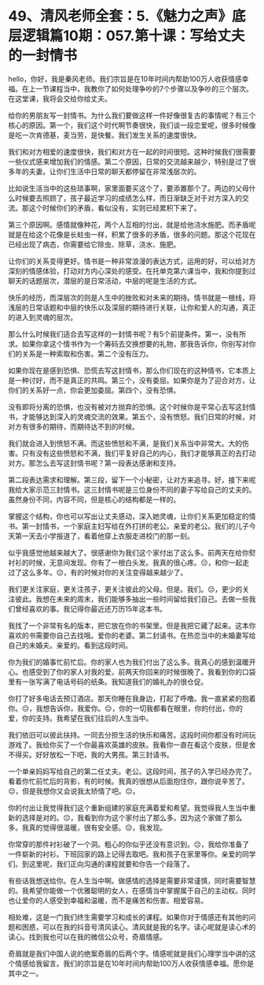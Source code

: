 # 49、清风老师全套：5.《魅力之声》底层逻辑篇10期：057.第十课：写给丈夫的一封情书

hello，你好，我是秦风老师。我们宗旨是在10年时间内帮助100万人收获情感幸福。在上一节课程当中，我教你了如何处理争吵的7个步骤以及争吵的三个层次。在这堂课，我将会交给你给丈夫。

给你的男朋友写一封情书。为什么我们要做这样一件好像很复古的事情呢？有三个核心的原因。第一个，我们这个时代啊节奏很快，我们谈一段恋爱呢，很多时候像是吃一次肯德基，麦当劳，是快餐。我们发生关系的速度很快。

我们和对方相爱的速度很快，我们和对方在一起的时间很短。这种时候我们很需要一些仪式感来增加我们的情感。第二个原因，日常的交流越来越少，特别是过了很多年的夫妻。让你们生活中日常的聊天都停留在非常浅层次的。

比如说生活当中的这些琐事啊，家里面要买这个了，要添置那个了。两边的父母什么时候要去照顾了，孩子最近学习的成绩怎么样，而日渐缺乏对于对方深入的交流。那这个时候你们的矛盾，看似没有，实则已经累积下来了。

第三个原因啊。感情就像种花，两个人互相的付出，就是给他浇水施肥。而矛盾呢就是在给这个花像是长蛀虫一样，积累了很多的矛盾，很多的问题。那这个花现在已经出现了病态，你需要给它除虫、除草，浇水、施肥。

让你们的关系变得更好。情书是一种非常浪漫的表达方式，运用的好，可以给对方深刻的情感体验，打动对方内心深处的感受。在托单克第六课当中，我和你提到过聊天的话题层次，潜层的是日常活动，中层的呢是生活的方式。

快乐的经历，而深层次的则是人生中的挫败和对未来的期待。情书就是一根线，将浅层的日常话题和中层的快乐以及深层的期待进行关联，让你和爱人的沟通，真正的进入到灵魂的层次。

那么什么时候我们适合去写这样的一封情书呢？有5个前提条件。第一，没有所求。如果你拿这个情书作为一个筹码去交换想要的礼物，那我告诉你，你别写对你们的关系是一种索取和伤害。第二个没有压力。

如果你现在是感到恐惧、恐慌去写这封情书，那么你们现在的这种情书，它本质上是一种讨好，而不是真正的共鸣。第三个，没有委屈。如果你是为了迎合对方，让你们的关系好一点，你会更加委屈。第四个，没有恐惧。

没有即将分离的恐惧，也没有被对方抛弃的恐惧。这个时候你是平常心去写这封情书，才能够达到深入的灵魂交流的效果。第五个，没有愤怒。我们日常的时候，对对方有很多的期待，而期待达不到的时候。

我们就会进入到愤怒不满。而这些愤怒和不满，是我们关系当中非常大。大的伤害。只有没有这些愤怒和不满，我们平复好自己的内心，我们才能够真正的去打动对方。那怎么去写这封情书呢？第一段表达感谢和支持。

第二段表达需求和理解。第三段，留下一个小秘密，让对方来追寻。好，接下来呢我给大家示范三封情书。这三封情书呢是三位身份不同的妻子写给自己的丈夫的。虽然身份不同，内容不同，但是核心的结构都是一样的。

掌握这个结构，你也可以写出让丈夫感动，深入她灵魂，让你们关系更加稳定的情书。第一封情书，一个家庭主妇写给在外打拼的老公。亲爱的老公。我们的儿子今天第一天去小学报道了，看着他穿上衣服走进校门的那一刻。

似乎我感觉他越来越大了。很感谢你为我们这个家付出了这么多。前两天在给你熨衬衫的时候，无意间发现。你有了一根白头发。我真的很心疼。😔，和你一起走过了这么多年。😔，有的时候对你的关注变得越来越少了。

我们更关注家庭，更关注孩子，更关注彼此的父母。但是。我们。😔，更少的关注彼此。我想在未来的周末，我们能够多抽出一些时间留给我们自己。去做一些我们曾经喜欢的事。我记得你最近还万历15年这本书。

我找了一个非常有名的版本，把它放在你的书架里。但是我把它藏了起来。这本你喜欢的书需要你自己去找哦。爱你的老婆。第二封请书。在热恋当中的未婚妻写给自己的未婚夫。亲爱的。看到这段时间。

你为我们的婚事忙前忙后。你的家人也为我们付出了这么多。我真心的感到温暖开心。也感受到了你的家人对我的爱。前两天你回来的时候很晚了。我看到你的口袋里有一张写满了电话号码的纸条。我知道我们的婚礼办的很仓促。

你打了好多电话去预订酒店。那天你睡在我身边，打起了呼噜。我一直紧紧的抱着你。😔，我想告诉你，我爱你。😔，你的一切我都看在眼里，你的付出，你的爱，你的支持。我希望在我们往后的人生当中。

我们依旧可以彼此扶持。一同去分担生活的快乐和痛苦。这段时间你都没有时间玩游戏了。我给你买了一个你最喜欢英雄的皮肤。我看你一直在看这个皮肤，但是舍不得买。好好放松一下吧，我的大男孩。第三封请书。

一个单亲妈妈写给自己的第二任丈夫。老公。这段时间，孩子的入学已经办完了。看着你忙前忙后的背影，有的时候。我真的很想从后面抱住你，跟你说辛苦了。😔，但是我想你又会说我太矫情了吧。😔。

你的付出让我觉得我们这个重新组建的家庭充满着爱和希望。我觉得我人生当中重新的选择是对的。😔，我看到你为这个家付出了那么多。因为这个家做了那么多。我真的觉得很温暖，很有安全感。😔，我发现。

你常穿的那件衬衫破了一个洞。粗心的你似乎还没有意识到。😔，我给你准备了一件崭新的衬衫。下班回家的路上记得去取吧。我和孩子在家里等你。亲爱的同学们。到这里呢，我们正向沟通的课程就要和你告一个段落了。

有些话我想送给你。在人生当中啊。做感情的选择是需要非常谨慎，同时需要智慧的。我希望你能做一个优雅聪明的女人，在感情当中掌握属于自己的主动权。同时也让爱你的人感受到幸福和温暖，而不是痛苦和伤害。相爱容易。

相处难，这是一门我们终生需要学习和成长的课程。如果你对于情感还有其他的问题和困惑，可以在我的抖音号清风读心。清风就是我的名字。读心呢就是读心术的读心。找到我也可以在我的微信公众号，奇眉情感。

奇眉就是我们中国人说的绝案奇眉的后两个字。情感呢就是我们心理学当中讲的这个情感给我留言。我们的宗旨是在10年时间内帮助100万人收获情感幸福。愿你是其中之一。

